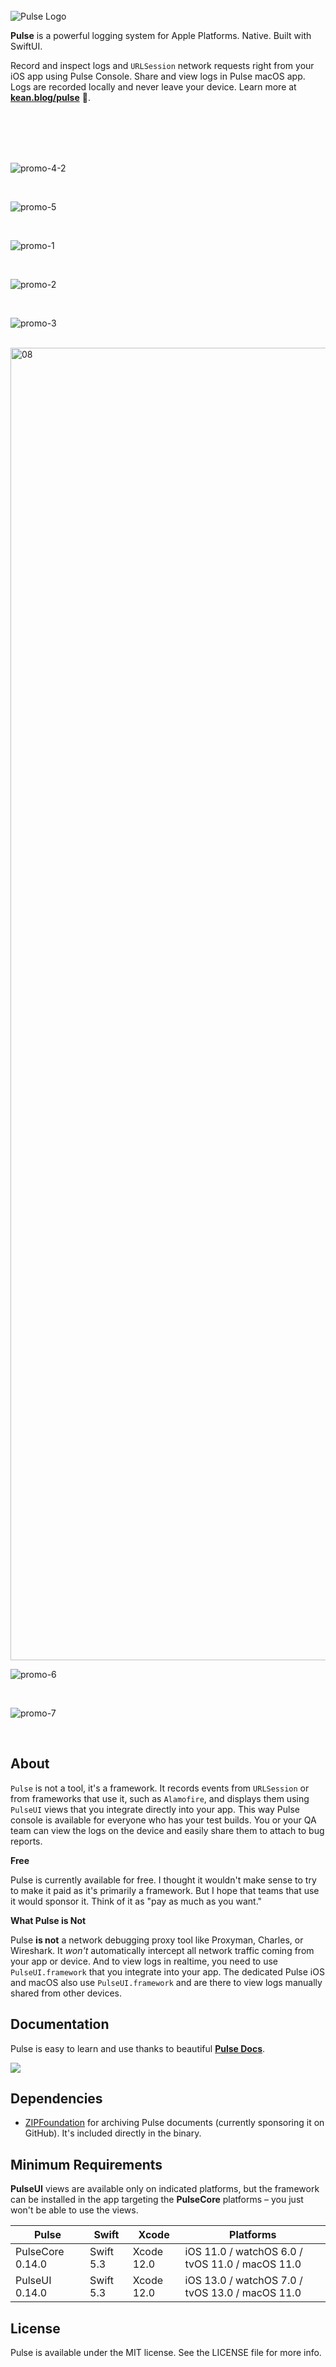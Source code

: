 <br/>
<img alt="Pulse Logo" src="https://user-images.githubusercontent.com/1567433/109099548-47478f00-76f1-11eb-8ee7-652859514ab0.png">

**Pulse** is a powerful logging system for Apple Platforms. Native. Built with SwiftUI.

Record and inspect logs and `URLSession` network requests right from your iOS app using Pulse Console. Share and view logs in Pulse macOS app. Logs are recorded locally and never leave your device. Learn more at [**kean.blog/pulse**](https://kean.blog/pulse/home) 🔗.

<br/>
<br/>
<br/>
<br/>

![promo-4-2](https://user-images.githubusercontent.com/1567433/111088123-0d052c80-84fc-11eb-921c-af8de5c8032b.png)

<br/>

![promo-5](https://user-images.githubusercontent.com/1567433/113081170-2ff33a00-91a6-11eb-9e9d-5d1cd433f152.png)

<br/>

![promo-1](https://user-images.githubusercontent.com/1567433/107718771-ab576580-6ca4-11eb-83d9-ab1176f4e1c4.png)

<br/>

![promo-2](https://user-images.githubusercontent.com/1567433/107718772-ab576580-6ca4-11eb-83a1-fc510e57bab1.png)

<br/>

![promo-3](https://user-images.githubusercontent.com/1567433/107718773-abeffc00-6ca4-11eb-963a-04855e7304f4.png)

<br/>

<img width="2100" alt="08" src="https://user-images.githubusercontent.com/1567433/137036765-4aa2df39-8b4d-4df7-9697-0c66e5176f4e.png">

<br/>

![promo-6](https://user-images.githubusercontent.com/1567433/112777967-706d7f00-9011-11eb-82a8-12b3b29097cc.png)

<br/>

![promo-7](https://user-images.githubusercontent.com/1567433/112777285-d1945300-900f-11eb-8aaa-45d6ed392f3d.png)

<br/>

## About

`Pulse` is not a tool, it's a framework. It records events from `URLSession` or from frameworks that use it, such as `Alamofire`, and displays them using `PulseUI` views that you integrate directly into your app. This way Pulse console is available for everyone who has your test builds. You or your QA team can view the logs on the device and easily share them to attach to bug reports.

**Free**

Pulse is currently available for free. I thought it wouldn't make sense to try to make it paid as it's primarily a framework. But I hope that teams that use it would sponsor it. Think of it as "pay as much as you want."

**What Pulse is Not**

Pulse **is not** a network debugging proxy tool like Proxyman, Charles, or Wireshark. It *won't* automatically intercept all network traffic coming from your app or device. And to view logs in realtime, you need to use `PulseUI.framework` that you integrate into your app. The dedicated Pulse iOS and macOS also use `PulseUI.framework` and are there to view logs manually shared from other devices.


## Documentation

Pulse is easy to learn and use thanks to beautiful [**Pulse Docs**](https://kean.blog/pulse/home).

<a href="https://kean.blog/pulse/home">
<img src="https://user-images.githubusercontent.com/1567433/115163600-eea0cc80-a077-11eb-8b86-3113a657816f.png">
</a>

## Dependencies

- [ZIPFoundation](https://github.com/weichsel/ZIPFoundation/) for archiving Pulse documents (currently sponsoring it on GitHub). It's included directly in the binary.

## Minimum Requirements

**PulseUI** views are available only on indicated platforms, but the framework can be installed in the app targeting the **PulseCore** platforms – you just won't be able to use the views.

| Pulse          | Swift           | Xcode           | Platforms                                         |
|---------------|-----------------|-----------------|---------------------------------------------------|
| PulseCore 0.14.0      | Swift 5.3       | Xcode 12.0      | iOS 11.0  / watchOS 6.0 / tvOS 11.0 / macOS 11.0 |
| PulseUI 0.14.0      | Swift 5.3       | Xcode 12.0      | iOS 13.0 / watchOS 7.0 / tvOS 13.0 / macOS 11.0 |

## License

Pulse is available under the MIT license. See the LICENSE file for more info.

